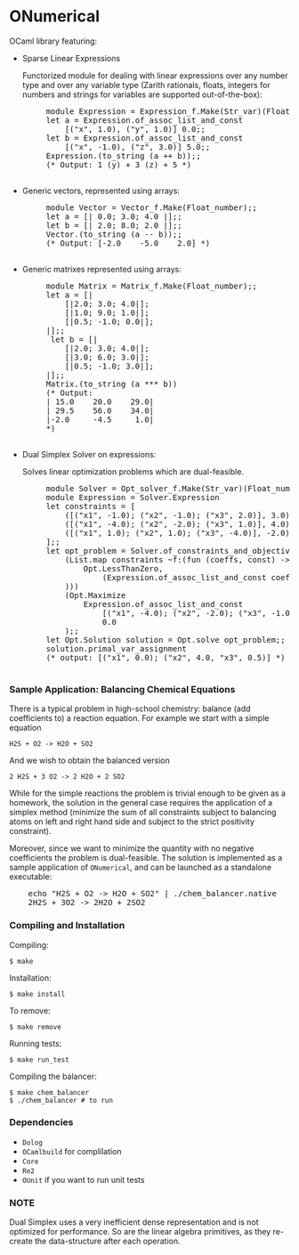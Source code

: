 # ONumerical

OCaml library featuring:

 * Sparse Linear Expressions

    Functorized module for dealing with linear expressions over any number
    type and over any variable type (Zarith rationals, floats, integers for
    numbers and strings for variables are supported out-of-the-box):

    <pre>
        module Expression = Expression_f.Make(Str_var)(Float_number);;
        let a = Expression.of_assoc_list_and_const
            [("x", 1.0), ("y", 1.0)] 0.0;;
        let b = Expression.of_assoc_list_and_const
            [("x", -1.0), ("z", 3.0)] 5.0;;
        Expression.(to_string (a ++ b));;
        (* Output: 1 (y) + 3 (z) + 5 *)
    </pre>

 * Generic vectors, represented using arrays:

    <pre>
        module Vector = Vector_f.Make(Float_number);;
        let a = [| 0.0; 3.0; 4.0 |];;
        let b = [| 2.0; 8.0; 2.0 |];;
        Vector.(to_string (a -- b));;
        (* Output: [-2.0    -5.0    2.0] *)
    </pre>

 * Generic matrixes represented using arrays:

    <pre>
        module Matrix = Matrix_f.Make(Float_number);;
        let a = [|
            [|2.0; 3.0; 4.0|];
            [|1.0; 9.0; 1.0|];
            [|0.5; -1.0; 0.0|];
        |];;
         let b = [|
            [|2.0; 3.0; 4.0|];
            [|3.0; 6.0; 3.0|];
            [|0.5; -1.0; 3.0|];
        |];;
        Matrix.(to_string (a *** b))
        (* Output:
        | 15.0    20.0    29.0|
        | 29.5    56.0    34.0|
        |-2.0     -4.5     1.0|
        *)
    </pre>

 * Dual Simplex Solver on expressions:

    Solves linear optimization problems which are dual-feasible.

    <pre>
        module Solver = Opt_solver_f.Make(Str_var)(Float_number)
        module Expression = Solver.Expression
        let constraints = [
            ([("x1", -1.0); ("x2", -1.0); ("x3", 2.0)], 3.0);
            ([("x1", -4.0); ("x2", -2.0); ("x3", 1.0)], 4.0);
            ([("x1", 1.0); ("x2", 1.0); ("x3", -4.0)], -2.0);
        ];;
        let opt_problem = Solver.of_constraints_and_objective
            (List.map constraints ~f:(fun (coeffs, const) -> (
                Opt.LessThanZero,
                    (Expression.of_assoc_list_and_const coeffs const)
            )))
            (Opt.Maximize
                Expression.of_assoc_list_and_const
                    [("x1", -4.0); ("x2", -2.0); ("x3", -1.0)]
                    0.0
            );;
        let Opt.Solution solution = Opt.solve opt_problem;;
        solution.primal_var_assignment
        (* output: [("x1", 0.0); ("x2", 4.0, "x3", 0.5)] *)
    </pre>

### Sample Application: Balancing Chemical Equations

There is a typical problem in high-school chemistry: balance (add coefficients
to) a reaction equation.
For example we start with a simple equation

    H2S + O2 -> H2O + SO2

And we wish to obtain the balanced version

    2 H2S + 3 O2 -> 2 H2O + 2 SO2

While for the simple reactions the problem is trivial enough to be given as a
homework, the solution in the general case requires the application of a
simplex method (minimize the sum of all constraints subject to balancing atoms
on left and right hand side and subject to the strict positivity constraint).

Moreover, since we want to minimize the quantity with no negative coefficients
the problem is dual-feasible.
The solution is implemented as a sample application of `ONumerical`, and can
be launched as a standalone executable:

<pre>
    echo "H2S + O2 -> H2O + SO2" | ./chem_balancer.native
    2H2S + 3O2 -> 2H2O + 2SO2
</pre>

### Compiling and Installation

Compiling:

    $ make

Installation:

    $ make install

To remove:

    $ make remove

Running tests:

    $ make run_test

Compiling the balancer:

    $ make chem_balancer
    $ ./chem_balancer # to run

### Dependencies

 * `Dolog`
 * `OCamlbuild` for complilation
 * `Core`
 * `Re2`
 * `OUnit` if you want to run unit tests

### NOTE

Dual Simplex uses a very inefficient dense representation and is not optimized
for performance.
So are the linear algebra primitives, as they re-create the data-structure
after each operation.

